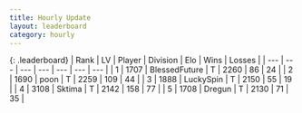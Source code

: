 ```yaml
---
title: Hourly Update
layout: leaderboard
category: hourly
---
```


{: .leaderboard}
| Rank | LV | Player | Division | Elo | Wins | Losses |
| --- | --- | --- | --- | --- | --- | --- |
| <span data-change="1">1</span> | 1707 | <span title="ID: 692745">BlessedFuture</span> | T | <span data-change="10">2260</span> | <span data-change="2">86</span> | <span data-change="0">24</span> |
| <span data-change="-1">2</span> | 1690 | <span title="ID: 540690">poon</span> | T | <span data-change="8">2259</span> | <span data-change="2">109</span> | <span data-change="0">44</span> |
| <span data-change="0">3</span> | 1888 | <span title="ID: 498412">LuckySpin</span> | T | <span data-change="0">2150</span> | <span data-change="0">55</span> | <span data-change="0">19</span> |
| <span data-change="0">4</span> | 3108 | <span title="ID: 353063">Sktima</span> | T | <span data-change="0">2142</span> | <span data-change="0">158</span> | <span data-change="0">77</span> |
| <span data-change="0">5</span> | 1708 | <span title="ID: 337810">Dregun</span> | T | <span data-change="2">2130</span> | <span data-change="2">71</span> | <span data-change="1">35</span> |